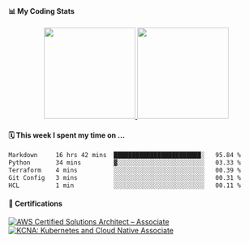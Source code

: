 <!--
#### Skills
<img src="https://img.shields.io/badge/{NAME}-{COLOR}?style=flat-square&logo={ICON_MAME}&logoColor=white/>
<img src="https://img.shields.io/badge/AWS-232F3E?style=flat-square&logo=amazonwebservices&logoColor=white"/>
<img src="https://img.shields.io/badge/AWS-232F3E?style=flat-square&logo=amazonwebservices&logoColor=white"/>
-->


#### 📊 My Coding Stats
<p align="center">
  <a href="https://github.com/rakjija">
    <img height="180em" src="https://github-readme-stats-eight-theta.vercel.app/api?username=rakjija&show_icons=true&theme=onedark&include_all_commits=true&count_private=true"/>
    <img height="180em" src="https://github-readme-stats-eight-theta.vercel.app/api/top-langs/?username=rakjija&layout=compact&langs_count=8&theme=onedark"/>
  </a>
</p>

#### 🗓️ This week I spent my time on ...
<!--START_SECTION:waka-->

```txt
Markdown     16 hrs 42 mins  ████████████████████████░   95.84 %
Python       34 mins         ▓░░░░░░░░░░░░░░░░░░░░░░░░   03.33 %
Terraform    4 mins          ░░░░░░░░░░░░░░░░░░░░░░░░░   00.39 %
Git Config   3 mins          ░░░░░░░░░░░░░░░░░░░░░░░░░   00.31 %
HCL          1 min           ░░░░░░░░░░░░░░░░░░░░░░░░░   00.11 %
```

<!--END_SECTION:waka-->

#### 🏅 Certifications

<!--START_SECTION:badges-->
[![AWS Certified Solutions Architect – Associate](https://images.credly.com/size/110x110/images/0e284c3f-5164-4b21-8660-0d84737941bc/image.png)](http://www.credly.com/badges/928ddc6f-f542-48fd-8176-22dbcde29ec4 "AWS Certified Solutions Architect – Associate")
[![KCNA: Kubernetes and Cloud Native Associate](https://images.credly.com/size/110x110/images/f28f1d88-428a-47f6-95b5-7da1dd6c1000/KCNA_badge.png)](http://www.credly.com/badges/533bdc47-f12c-4771-87ae-e7c23a24d762 "KCNA: Kubernetes and Cloud Native Associate")
<!--END_SECTION:badges-->

<!--
#### 🌱 I’m currently studying ...
<p align="center">
  <a href="https://roadmap.sh"><img src="https://roadmap.sh/card/wide/67623b498fe51199dad8c0c1?variant=dark&roadmaps=devops" alt="roadmap.sh"/></a>
</p>
-->

<!--
**mjdn0011/mjdn0011** is a ✨ _special_ ✨ repository because its `README.md` (this file) appears on your GitHub profile.

Here are some ideas to get you started:

- 🔭 I’m currently working on ...

- 👯 I’m looking to collaborate on ...
- 🤔 I’m looking for help with ...
- 💬 Ask me about ...
- 📫 How to reach me: ...
- 😄 Pronouns: ...
- ⚡ Fun fact: ...
-->
